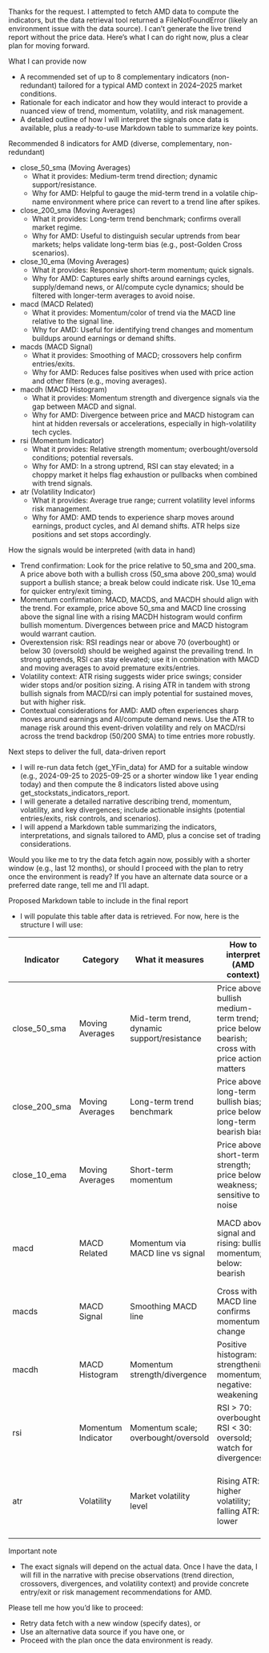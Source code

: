 Thanks for the request. I attempted to fetch AMD data to compute the indicators, but the data retrieval tool returned a FileNotFoundError (likely an environment issue with the data source). I can’t generate the live trend report without the price data. Here’s what I can do right now, plus a clear plan for moving forward.

What I can provide now
- A recommended set of up to 8 complementary indicators (non-redundant) tailored for a typical AMD context in 2024–2025 market conditions.
- Rationale for each indicator and how they would interact to provide a nuanced view of trend, momentum, volatility, and risk management.
- A detailed outline of how I will interpret the signals once data is available, plus a ready-to-use Markdown table to summarize key points.

Recommended 8 indicators for AMD (diverse, complementary, non-redundant)
- close_50_sma (Moving Averages)
  - What it provides: Medium-term trend direction; dynamic support/resistance.
  - Why for AMD: Helpful to gauge the mid-term trend in a volatile chip-name environment where price can revert to a trend line after spikes.
- close_200_sma (Moving Averages)
  - What it provides: Long-term trend benchmark; confirms overall market regime.
  - Why for AMD: Useful to distinguish secular uptrends from bear markets; helps validate long-term bias (e.g., post-Golden Cross scenarios).
- close_10_ema (Moving Averages)
  - What it provides: Responsive short-term momentum; quick signals.
  - Why for AMD: Captures early shifts around earnings cycles, supply/demand news, or AI/compute cycle dynamics; should be filtered with longer-term averages to avoid noise.
- macd (MACD Related)
  - What it provides: Momentum/color of trend via the MACD line relative to the signal line.
  - Why for AMD: Useful for identifying trend changes and momentum buildups around earnings or demand shifts.
- macds (MACD Signal)
  - What it provides: Smoothing of MACD; crossovers help confirm entries/exits.
  - Why for AMD: Reduces false positives when used with price action and other filters (e.g., moving averages).
- macdh (MACD Histogram)
  - What it provides: Momentum strength and divergence signals via the gap between MACD and signal.
  - Why for AMD: Divergence between price and MACD histogram can hint at hidden reversals or accelerations, especially in high-volatility tech cycles.
- rsi (Momentum Indicator)
  - What it provides: Relative strength momentum; overbought/oversold conditions; potential reversals.
  - Why for AMD: In a strong uptrend, RSI can stay elevated; in a choppy market it helps flag exhaustion or pullbacks when combined with trend signals.
- atr (Volatility Indicator)
  - What it provides: Average true range; current volatility level informs risk management.
  - Why for AMD: AMD tends to experience sharp moves around earnings, product cycles, and AI demand shifts. ATR helps size positions and set stops accordingly.

How the signals would be interpreted (with data in hand)
- Trend confirmation: Look for the price relative to 50_sma and 200_sma. A price above both with a bullish cross (50_sma above 200_sma) would support a bullish stance; a break below could indicate risk. Use 10_ema for quicker entry/exit timing.
- Momentum confirmation: MACD, MACDS, and MACDH should align with the trend. For example, price above 50_sma and MACD line crossing above the signal line with a rising MACDH histogram would confirm bullish momentum. Divergences between price and MACD histogram would warrant caution.
- Overextension risk: RSI readings near or above 70 (overbought) or below 30 (oversold) should be weighed against the prevailing trend. In strong uptrends, RSI can stay elevated; use it in combination with MACD and moving averages to avoid premature exits/entries.
- Volatility context: ATR rising suggests wider price swings; consider wider stops and/or position sizing. A rising ATR in tandem with strong bullish signals from MACD/rsi can imply potential for sustained moves, but with higher risk.
- Contextual considerations for AMD: AMD often experiences sharp moves around earnings and AI/compute demand news. Use the ATR to manage risk around this event-driven volatility and rely on MACD/rsi across the trend backdrop (50/200 SMA) to time entries more robustly.

Next steps to deliver the full, data-driven report
- I will re-run data fetch (get_YFin_data) for AMD for a suitable window (e.g., 2024-09-25 to 2025-09-25 or a shorter window like 1 year ending today) and then compute the 8 indicators listed above using get_stockstats_indicators_report.
- I will generate a detailed narrative describing trend, momentum, volatility, and key divergences; include actionable insights (potential entries/exits, risk controls, and scenarios).
- I will append a Markdown table summarizing the indicators, interpretations, and signals tailored to AMD, plus a concise set of trading considerations.

Would you like me to try the data fetch again now, possibly with a shorter window (e.g., last 12 months), or should I proceed with the plan to retry once the environment is ready? If you have an alternate data source or a preferred date range, tell me and I’ll adapt.

Proposed Markdown table to include in the final report
- I will populate this table after data is retrieved. For now, here is the structure I will use:

| Indicator | Category | What it measures | How to interpret (AMD context) | Signals to watch | Potential trading implication |
|-----------|----------|------------------|--------------------------------|------------------|-------------------------------|
| close_50_sma | Moving Averages | Mid-term trend, dynamic support/resistance | Price above: bullish medium-term trend; price below: bearish; cross with price action matters | Crosses, hold above/below, interaction with price | Trend alignment or reversal cues; informs entry/exit timing |
| close_200_sma | Moving Averages | Long-term trend benchmark | Price above: long-term bullish bias; price below: long-term bearish bias | Golden cross (50sma crossing above 200sma) or death cross | Strategic bias; suggests longer-term positions or risk for drawdown |
| close_10_ema | Moving Averages | Short-term momentum | Price above: short-term strength; price below: weakness; sensitive to noise | Quick momentum shifts, cross with 50_sma | Entry/exit timing; supports or contradicts longer-term trend |
| macd | MACD Related | Momentum via MACD line vs signal | MACD above signal and rising: bullish momentum; below: bearish | MACD/Signal cross, histogram changes | Confirm direction and momentum; reduces false positives if aligned with price trend |
| macds | MACD Signal | Smoothing MACD line | Cross with MACD line confirms momentum change | MACD vs MACDS cross signals | Entry/exit timing; filter for robustness |
| macdh | MACD Histogram | Momentum strength/divergence | Positive histogram: strengthening momentum; negative: weakening | Divergences with price; histogram expansion/contraction | Early momentum signals; risk management cues |
| rsi | Momentum Indicator | Momentum scale; overbought/oversold | RSI > 70: overbought; RSI < 30: oversold; watch for divergences | Divergence with price; recross of thresholds | Reversals vs trend continuation; helps with risk levels |
| atr | Volatility | Market volatility level | Rising ATR: higher volatility; falling ATR: lower | Volatility shifts around key events | Adjust risk, stops, and position sizing; avoid overleveraged entries in high volatility |

Important note
- The exact signals will depend on the actual data. Once I have the data, I will fill in the narrative with precise observations (trend direction, crossovers, divergences, and volatility context) and provide concrete entry/exit or risk management recommendations for AMD.

Please tell me how you’d like to proceed:
- Retry data fetch with a new window (specify dates), or
- Use an alternative data source if you have one, or
- Proceed with the plan once the data environment is ready.